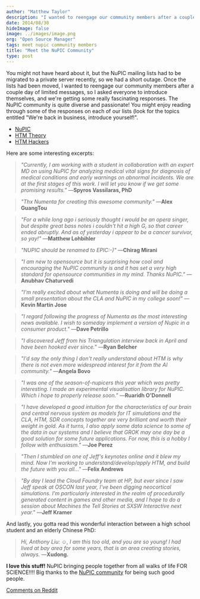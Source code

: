 ```yaml
---
author: "Matthew Taylor"
description: "I wanted to reengage our community members after a couple day of limited messages, so I asked everyone to introduce themselves, and we're getting some really fascinating"
date: 2014/08/30
hideImage: false
image: ../images/image.png
org: "Open Source Manager"
tags: meet nupic community members
title: "Meet the NuPIC Community"
type: post
---
```


You might not have heard about it, but the NuPIC mailing lists had to be
migrated to a private server recently,
so we had a short outage. Once the lists had been moved, I wanted to reengage
our community members after a couple day of limited messages, so I asked
everyone to introduce themselves, and we're getting some really fascinating
responses. The NuPIC community is quite diverse and passionate! You might enjoy
reading through some of the responses on each of our lists (look for the topics
entitled "We're back in business, introduce yourself!".

- [NuPIC](https://discourse.numenta.org/c/nupic)
- [HTM Theory](https://discourse.numenta.org/c/htm-theory)
- [HTM Hackers](https://discourse.numenta.org/c/htm-hackers)

Here are some interesting excerpts:

> *"Currently, I am working with a student in collaboration with an expert MD on
  using NuPIC for analyzing medical vital signs for diagnosis of medical
  conditions and early warnings on abnormal incidents. We are at the first
  stages of this work. I will let you know if we get some promising results."*
  —**Spyros Vassilaras, PhD**

> *"Thx Numenta for creating this awesome community."*
  —**Alex GuangTou**

> *"For a while long ago i seriously thought i would be an opera singer, but
  despite great bass notes i couldn't hit a high G, so that career ended
  abruptly. And as of yesterday i appear to be a cancer survivor, so yay!"*
  —**Matthew Lohbihler**

> *"NUPIC should be renamed to EPIC:-)"*
  —**Chirag Mirani**

> *"I am new to opensource but it is surprising how cool and encouraging the
  NuPIC community is and it has set a very high standard for opensource
  communities in my mind. Thanks NuPIC."*
  —**Anubhav Chaturvedi**

> *"I'm really excited about what Numenta is doing and will be doing a small
  presentation about the CLA and NuPIC in my college soon!"*
  —**Kevin Martin Jose**

> *"I regard following the progress of Numenta as the most interesting news
  available. I wish to someday implement a version of Nupic in a
  consumer product."*
  —**Dave Petrillo**

> *"I discovered Jeff from his Triangulation interview back in April and have
  been hooked ever since."*
  —**Ryan Belcher**

> *"I'd say the only thing I don't really understand about HTM is why there is
  not even more widespread interest for it from the AI community."*
  —**Angela Bovo**

> *"I was one of the season-of-nupicers this year which was pretty interesting.
  I made an experimental visualisation library for NuPIC. Which i hope to
  properly release soon."*
  —**Ruaridh O'Donnell**

> *"I have developed a good intuition for the characteristics of our brain and
  central nervous system as models for IT simulations and the CLA, HTM, SDR
  concepts together are very brilliant and worth their weight in gold. As it
  turns, I also apply some data science to some of the data in our systems and I
  believe that GROK may one day be a good solution for some future applications.
  For now, this is a hobby I follow with enthusiasm."*
  —**Joe Perez**

> *"Then I stumbled on one of Jeff's keynotes online and it blew my mind. Now
  I'm working to understand/develop/apply HTM, and build the future with you
  all..."*
  —**Felix Andrews**

> *"By day I lead the Cloud Foundry team at HP, but ever since I saw Jeff speak
  at OSCON last year, I've been digging neocortical simulations. I'm
  particularly interested in the realm of procedurally generated content in
  games and other media, and I hope to do a session about Machines the Tell
  Stories at SXSW Interactive next year."*
  —**Jeff Kramer**

And lastly, you gotta read this wonderful interaction between a high school
student and an elderly Chinese PhD:

> *Hi, Anthony Liu:*
> *☺,  I am this too old, and you are so young!*
> *I had lived at bay area for some years, that is an area creating stories,
> always.*
> —**Xudong.**


**I love this stuff!** NuPIC bringing people together from all walks of life
FOR SCIENCE!!!! Big thanks to the [NuPIC community](/community/) for being
such good people.

[Comments on Reddit](http://www.reddit.com/r/MachineLearning/comments/2f0vn2/meet_the_nupic_community/)
